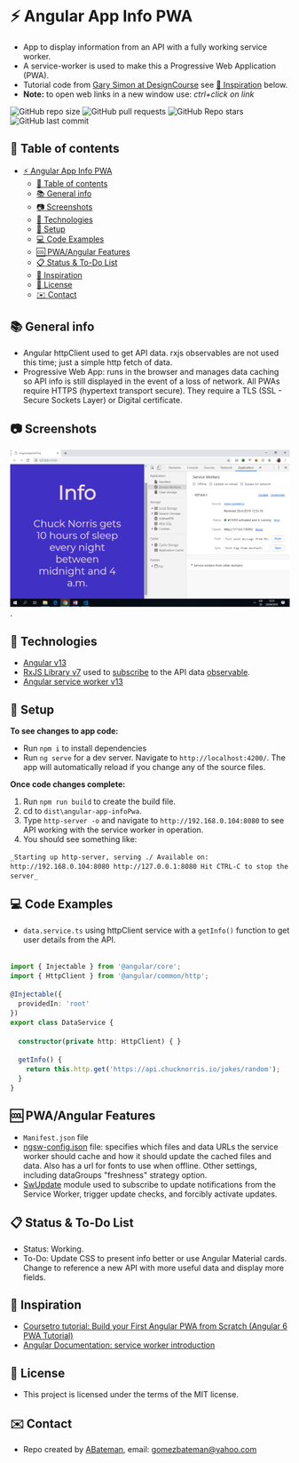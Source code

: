 # :zap: Angular App Info PWA

* App to display information from an API with a fully working service worker.
* A service-worker is used to make this a Progressive Web Application (PWA).
* Tutorial code from [Gary Simon at DesignCourse](https://www.youtube.com/channel/UCVyRiMvfUNMA1UPlDPzG5Ow) see [:clap: Inspiration](#clap-inspiration) below.
* **Note:** to open web links in a new window use: _ctrl+click on link_

![GitHub repo size](https://img.shields.io/github/repo-size/AndrewJBateman/angular-app-infopwa?style=plastic)
![GitHub pull requests](https://img.shields.io/github/issues-pr/AndrewJBateman/angular-app-infopwa?style=plastic)
![GitHub Repo stars](https://img.shields.io/github/stars/AndrewJBateman/angular-app-infopwa?style=plastic)
![GitHub last commit](https://img.shields.io/github/last-commit/AndrewJBateman/angular-app-infopwa?style=plastic)

## :page_facing_up: Table of contents

* [:zap: Angular App Info PWA](#zap-angular-app-info-pwa)
  * [:page_facing_up: Table of contents](#page_facing_up-table-of-contents)
  * [:books: General info](#books-general-info)
  * [:camera: Screenshots](#camera-screenshots)
  * [:signal_strength: Technologies](#signal_strength-technologies)
  * [:floppy_disk: Setup](#floppy_disk-setup)
  * [:computer: Code Examples](#computer-code-examples)
  * [:cool: PWA/Angular Features](#cool-pwaangular-features)
  * [:clipboard: Status & To-Do List](#clipboard-status--to-do-list)
  * [:clap: Inspiration](#clap-inspiration)
  * [:file_folder: License](#file_folder-license)
  * [:envelope: Contact](#envelope-contact)

## :books: General info

* Angular httpClient used to get API data. rxjs observables are not used this time; just a simple http fetch of data.
* Progressive Web App: runs in the browser and manages data caching so API info is still displayed in the event of a loss of network. All PWAs require HTTPS (hypertext transport secure). They require a TLS (SSL - Secure Sockets Layer) or Digital certificate.

## :camera: Screenshots

![Example screenshot](./img/api-service-worker.png).

## :signal_strength: Technologies

* [Angular v13](https://angular.io/)
* [RxJS Library v7](https://angular.io/guide/rx-library) used to [subscribe](http://reactivex.io/documentation/operators/subscribe.html) to the API data [observable](http://reactivex.io/documentation/observable.html).
* [Angular service worker v13](https://angular.io/guide/service-worker-intro)

## :floppy_disk: Setup

**To see changes to app code:**

* Run `npm i` to install dependencies
* Run `ng serve` for a dev server. Navigate to `http://localhost:4200/`. The app will automatically reload if you change any of the source files.

**Once code changes complete:**

1. Run `npm run build` to create the build file.
2. cd to `dist\angular-app-infoPwa`.
3. Type `http-server -o` and navigate to `http://192.168.0.104:8080` to see API working with the service worker in operation.
4. You should see something like:

  `_Starting up http-server, serving ./
  Available on:
  http://192.168.0.104:8080
  http://127.0.0.1:8080
  Hit CTRL-C to stop the server_`

## :computer: Code Examples

* `data.service.ts` using httpClient service with a `getInfo()` function to get user details from the API.

```typescript

import { Injectable } from '@angular/core';
import { HttpClient } from '@angular/common/http';

@Injectable({
  providedIn: 'root'
})
export class DataService {

  constructor(private http: HttpClient) { }

  getInfo() {
    return this.http.get('https://api.chucknorris.io/jokes/random');
  }
}

```

## :cool: PWA/Angular Features

* `Manifest.json` file
* [ngsw-config.json](https://angular.io/guide/service-worker-config) file: specifies which files and data URLs the service worker should cache and how it should update the cached files and data. Also has a url for fonts to use when offline. Other settings, including dataGroups "freshness" strategy option.
* [SwUpdate](https://angular.io/api/service-worker/SwUpdate) module used to subscribe to update notifications from the Service Worker, trigger update checks, and forcibly activate updates.

## :clipboard: Status & To-Do List

* Status: Working.
* To-Do: Update CSS to present info better or use Angular Material cards. Change to reference a new API with more useful data and display more fields.

## :clap: Inspiration

* [Coursetro tutorial: Build your First Angular PWA from Scratch (Angular 6 PWA Tutorial)](https://www.youtube.com/watch?v=othhfZ0mGjU)
* [Angular Documentation: service worker introduction](https://angular.io/guide/service-worker-intro)

## :file_folder: License

* This project is licensed under the terms of the MIT license.

## :envelope: Contact

* Repo created by [ABateman](https://github.com/AndrewJBateman), email: gomezbateman@yahoo.com
